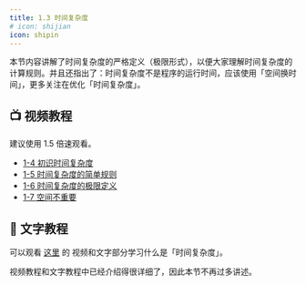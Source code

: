 ```yaml
---
title: 1.3 时间复杂度
# icon: shijian
icon: shipin
---
```


本节内容讲解了时间复杂度的严格定义（极限形式），以便大家理解时间复杂度的计算规则。并且还指出了：时间复杂度不是程序的运行时间，应该使用「空间换时间」，更多关注在优化「时间复杂度」。

## :tv: **视频教程**

建议使用 1.5 倍速观看。

+ [1-4 初识时间复杂度](https://www.bilibili.com/video/BV11h411h7nT?p=4)
+ [1-5 时间复杂度的简单规则](https://www.bilibili.com/video/BV11h411h7nT?p=5)
+ [1-6 时间复杂度的极限定义](https://www.bilibili.com/video/BV11h411h7nT?p=6)
+ [1-7 空间不重要](https://www.bilibili.com/video/BV11h411h7nT?p=7)

## :notebook_with_decorative_cover: 文字教程

可以观看 [这里](https://leetcode-cn.com/leetbook/read/learning-algorithms-with-leetcode/553v4h/) 的 视频和文字部分学习什么是「时间复杂度」。

视频教程和文字教程中已经介绍得很详细了，因此本节不再过多讲述。